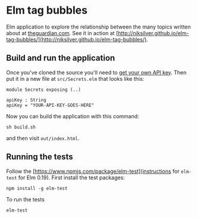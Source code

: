 # Elm tag bubbles

Elm application to explore the relationship between the
many topics written about at [theguardian.com](http://theguardian.com).
See it in action at
[http://niksilver.github.io/elm-tag-bubbles/](http://niksilver.github.io/elm-tag-bubbles/).

## Build and run the application

Once you've cloned the source you'll need to
[get your own API key](http://open-platform.theguardian.com/access/).
Then put it in a new file at `src/Secrets.elm` that looks like this:
```
module Secrets exposing (..)

apiKey : String
apiKey = "YOUR-API-KEY-GOES-HERE"
```

Now you can build the application with this command:

```
sh build.sh
```

and then visit `out/index.html`.

## Running the tests

Follow the
[https://www.npmjs.com/package/elm-test](instructions for `elm-test` for Elm 0.19).
First install the test packages:
```
npm install -g elm-test
```

To run the tests

```
elm-test
```

